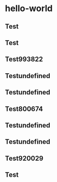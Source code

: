 # hello-world

## Test
## Test
## Test993822
## Testundefined
## Testundefined
## Test800674
## Testundefined
## Testundefined
## Test920029
## Test
